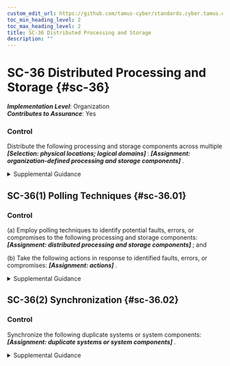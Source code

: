 ```yaml
---
custom_edit_url: https://github.com/tamus-cyber/standards.cyber.tamus.edu/tree/main/static/content/tamus.edu/TAMUS_profile.xml
toc_min_heading_level: 2
toc_max_heading_level: 2
title: SC-36 Distributed Processing and Storage
description: ""
---
```


# SC-36 Distributed Processing and Storage {#sc-36}

_**Implementation Level**_: Organization\
_**Contributes to Assurance**_: Yes

### Control

Distribute the following processing and storage components across multiple <strong> <em>[Selection: physical locations; logical domains]</em> </strong>: <strong> <em>[Assignment: organization-defined processing and storage components]</em> </strong>.

<details>
  <summary>Supplemental Guidance</summary>

Distributing processing and storage across multiple physical locations or logical domains provides a degree of redundancy or overlap for organizations. The redundancy and overlap increase the work factor of adversaries to adversely impact organizational operations, assets, and individuals. The use of distributed processing and storage does not assume a single primary processing or storage location. Therefore, it allows for parallel processing and storage.

</details>

## SC-36(1) Polling Techniques {#sc-36.01}

### Control

(a) Employ polling techniques to identify potential faults, errors, or compromises to the following processing and storage components: <strong> <em>[Assignment: distributed processing and storage components]</em> </strong> ; and

(b) Take the following actions in response to identified faults, errors, or compromises: <strong> <em>[Assignment: actions]</em> </strong>.

<details>
  <summary>Supplemental Guidance</summary>

Distributed processing and/or storage may be used to reduce opportunities for adversaries to compromise the confidentiality, integrity, or availability of organizational information and systems. However, the distribution of processing and storage components does not prevent adversaries from compromising one or more of the components. Polling compares the processing results and/or storage content from the distributed components and subsequently votes on the outcomes. Polling identifies potential faults, compromises, or errors in the distributed processing and storage components.

</details>

## SC-36(2) Synchronization {#sc-36.02}

### Control

Synchronize the following duplicate systems or system components: <strong> <em>[Assignment: duplicate systems or system components]</em> </strong>.

<details>
  <summary>Supplemental Guidance</summary>

 <a xmlns="http://csrc.nist.gov/ns/oscal/1.0" href="#sc-36">SC-36</a> and <a xmlns="http://csrc.nist.gov/ns/oscal/1.0" href="#cp-9.6">CP-9(6)</a> require the duplication of systems or system components in distributed locations. The synchronization of duplicated and redundant services and data helps to ensure that information contained in the distributed locations can be used in the mission or business functions of organizations, as needed.

</details>

